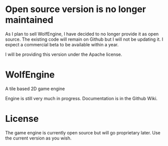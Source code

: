 Open source version is no longer maintained
==========
As I plan to sell WolfEngine, I have decided to no longer provide it as open source. The existing code will remain on Github but I will not be updating it. I expect a commercial beta to be available within a year.

I will be providing this version under the Apache license.


WolfEngine
==========


A tile based 2D game engine


Engine is still very much in progress. Documentation is in the Github Wiki.

License
==========

The game engine is currently open source but will go proprietary later. Use the current version as you wish.

